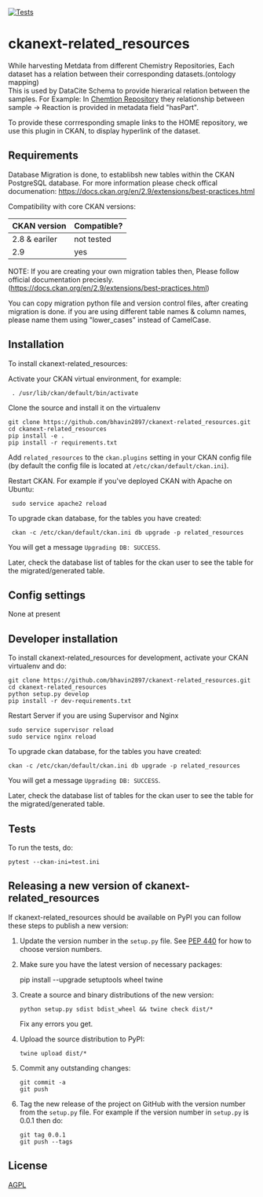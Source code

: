 [![Tests](https://github.com/bhavin/ckanext-related_resources/workflows/Tests/badge.svg?branch=main)](https://github.com/bhavin/ckanext-related_resources/actions)

# ckanext-related_resources
While harvesting Metdata from different Chemistry Repositories, Each dataset has a relation between their corresponding datasets.(ontology mapping)  
This is used by DataCite Schema to provide hierarical relation between the samples. 
For Example:
In [Chemtion Repository](https://www.chemotion-repository.net) they relationship between sample -> Reaction is provided in metadata field "hasPart". 

To provide these corrresponding smaple links to the HOME repository, we use this plugin in CKAN, to display hyperlink of the dataset. 


## Requirements

Database Migration is done, to establibsh new tables within the CKAN PostgreSQL database. 
For more information please check offical documenation: https://docs.ckan.org/en/2.9/extensions/best-practices.html


Compatibility with core CKAN versions:

| CKAN version    | Compatible?   |
| --------------- | ------------- |
| 2.8 & eariler             | not tested    |
| 2.9             | yes   |



NOTE: If you are creating your own migration tables then,
Please follow official documentation preciesly. (https://docs.ckan.org/en/2.9/extensions/best-practices.html)

You can copy migration python file and version control files, after creating migration is done. 
if you are using different table names & column names, please name them using "lower_cases" instead of CamelCase. 

## Installation

To install ckanext-related_resources:

Activate your CKAN virtual environment, for example:

     . /usr/lib/ckan/default/bin/activate

Clone the source and install it on the virtualenv

    git clone https://github.com/bhavin2897/ckanext-related_resources.git
    cd ckanext-related_resources
    pip install -e .
	pip install -r requirements.txt

Add `related_resources` to the `ckan.plugins` setting in your CKAN
   config file (by default the config file is located at
   `/etc/ckan/default/ckan.ini`).

Restart CKAN. For example if you've deployed CKAN with Apache on Ubuntu:

     sudo service apache2 reload

To upgrade ckan database, for the tables you have created:

     ckan -c /etc/ckan/default/ckan.ini db upgrade -p related_resources
	
You will get a message  `Upgrading DB: SUCCESS`. 

Later, check the database list of tables for the ckan user to see the table for the migrated/generated table.  
## Config settings

None at present


## Developer installation

To install ckanext-related_resources for development, activate your CKAN virtualenv and
do:

    git clone https://github.com/bhavin2897/ckanext-related_resources.git
    cd ckanext-related_resources
    python setup.py develop
    pip install -r dev-requirements.txt
    
Restart Server if you are using Supervisor and Nginx

    sudo service supervisor reload
    sudo service nginx reload 
    

To upgrade ckan database, for the tables you have created:

    ckan -c /etc/ckan/default/ckan.ini db upgrade -p related_resources
	
You will get a message  `Upgrading DB: SUCCESS`. 

Later, check the database list of tables for the ckan user to see the table for the migrated/generated table.  


## Tests

To run the tests, do:

    pytest --ckan-ini=test.ini


## Releasing a new version of ckanext-related_resources

If ckanext-related_resources should be available on PyPI you can follow these steps to publish a new version:

1. Update the version number in the `setup.py` file. See [PEP 440](http://legacy.python.org/dev/peps/pep-0440/#public-version-identifiers) for how to choose version numbers.

2. Make sure you have the latest version of necessary packages:

    pip install --upgrade setuptools wheel twine

3. Create a source and binary distributions of the new version:

       python setup.py sdist bdist_wheel && twine check dist/*

   Fix any errors you get.

4. Upload the source distribution to PyPI:

       twine upload dist/*

5. Commit any outstanding changes:

       git commit -a
       git push

6. Tag the new release of the project on GitHub with the version number from
   the `setup.py` file. For example if the version number in `setup.py` is
   0.0.1 then do:

       git tag 0.0.1
       git push --tags

## License

[AGPL](https://www.gnu.org/licenses/agpl-3.0.en.html)
